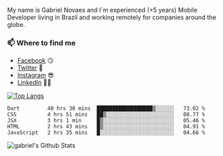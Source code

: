 
<!--
### Hi there 👋

**gblnovaes/gblnovaes** is a ✨ _special_ ✨ repository because its `README.md` (this file) appears on your GitHub profile.

Here are some ideas to get you started:

- 🔭 I’m currently working on ...
- 🌱 I’m currently learning ...
- 👯 I’m looking to collaborate on ...
- 🤔 I’m looking for help with ...
- 💬 Ask me about ...
- 📫 How to reach me: ...
- 😄 Pronouns: ...
- ⚡ Fun fact: ...
-->

My name is Gabriel Novaes and I´m experienced (+5 years) Mobile Developer living in Brazil and working remotely for companies around the globe. 



### 📫 Where to find me
- [Facebook](https://facebook.com/gblnovaes) 😏
- [Twitter](https://twitter.com/gblnovaes) 🐤
- [Instagram](https://instagram.com/gblnovaes_) 😎
- [LinkedIn](https://linkedin.com/in/gblnovaes) 👨💼

<!--- [Website](https://gabrielnovaes.com.br) 😏🔗 -->

[![Top Langs](https://github-readme-stats.vercel.app/api/top-langs/?username=gblnovaes)](https://github.com/gblnovaes/github-readme-stats)

<!--START_SECTION:waka-->
```text
Dart         40 hrs 30 mins  ██████████████████▒░░░░░░   73.02 % 
CSS          4 hrs 51 mins   ██▒░░░░░░░░░░░░░░░░░░░░░░   08.77 % 
JSX          3 hrs 1 min     █▒░░░░░░░░░░░░░░░░░░░░░░░   05.46 % 
HTML         2 hrs 43 mins   █▒░░░░░░░░░░░░░░░░░░░░░░░   04.91 % 
JavaScript   2 hrs 35 mins   █░░░░░░░░░░░░░░░░░░░░░░░░   04.66 % 
```
<!--END_SECTION:waka-->

![gabriel's Github Stats](https://github-readme-stats.vercel.app/api?username=gblnovaes&show_icons=true&theme=radical)
